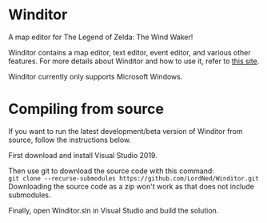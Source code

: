 # Winditor
A map editor for The Legend of Zelda: The Wind Waker!

Winditor contains a map editor, text editor, event editor, and various other features. For more details about Winditor and how to use it, refer to [this site](https://github.com/LordNed/Winditor/).

Winditor currently only supports Microsoft Windows.

# Compiling from source

If you want to run the latest development/beta version of Winditor from source, follow the instructions below.

First download and install Visual Studio 2019.

Then use git to download the source code with this command:  
`git clone --recurse-submodules https://github.com/LordNed/Winditor.git`  
Downloading the source code as a zip won't work as that does not include submodules.  

Finally, open Winditor.sln in Visual Studio and build the solution.
